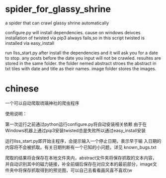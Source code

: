 # spider_for_glassy_shrine
a spider that can crawl glassy shrine automatically

configure.py will install dependencies.
cause on windows deivces installation of twisted via pip3 always fails,so in this script twisted is installed via easy_install

run llss_start.py after install the dependencies and it will ask you for a date to stop.
any posts before the date you input will not be crawled.
resultes are stored in the same folder.
the folder nemed abstract stroes the abstract in txt tiles with date and title as their names.
image folder stores the images.

# chinese
一个可以自动爬取琉璃神社的爬虫程序

使用说明：

第一次运行之前通过python运行configure.py将自动安装相关依赖
由于在Windows机器上通过pip3安装twisted总是失败所以通过easy_install安装

运行llss_start.py即开始主程序，会提示输入一个停止日期，表示早于输
入日期的内容将不会被抓取。有关日期判断有一个已知的小问题，详见
known_bugs.txt

爬取的结果将会保存在本地文件夹内，abstract文件夹将保存抓取的文本内容，
并自动识别其中的磁力链接，补全前缀后保存在对应文本的最前部分，image文
件夹中将保存抓取得到的预览图，可以自己去看看画风喜不喜欢(w
